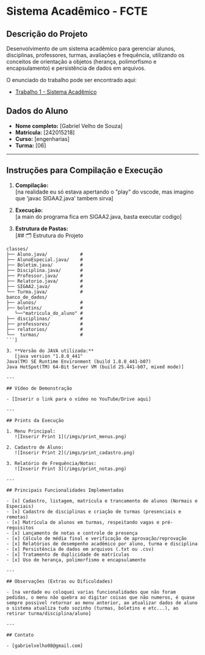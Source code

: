 # Sistema Acadêmico - FCTE

## Descrição do Projeto

Desenvolvimento de um sistema acadêmico para gerenciar alunos, disciplinas, professores, turmas, avaliações e frequência, utilizando os conceitos de orientação a objetos (herança, polimorfismo e encapsulamento) e persistência de dados em arquivos.

O enunciado do trabalho pode ser encontrado aqui:
- [Trabalho 1 - Sistema Acadêmico](https://github.com/lboaventura25/OO-T06_2025.1_UnB_FCTE/blob/main/trabalhos/ep1/README.md)

## Dados do Aluno

- **Nome completo:** [Gabriel Velho de Souza]
- **Matrícula:** [242015218]
- **Curso:** [engenharias]
- **Turma:** [06]

---

## Instruções para Compilação e Execução

1. **Compilação:**  
   [na realidade eu só estava apertando o "play" do vscode, mas imagino que 'javac SIGAA2.java' tambem sirva]

2. **Execução:**  
   [a main do programa fica em SIGAA2.java, basta executar codigo]

3. **Estrutura de Pastas:**  
   [## 🗂️ Estrutura do Projeto 
```
classes/
├── Aluno.java/            # 
├── AlunoEspecial.java/    # 
├── Boletim.java/          # 
├── Disciplina.java/       # 
├── Professor.java/        # 
├── Relatorio.java/        # 
├── SIGAA2.java/           # 
└── Turma.java/            # 
banco_de_dados/
├── alunos/                # 
├── boletins/              # 
   └──"matricula_do_aluno" #
├── disciplinas/           # 
├── professores/           # 
├── relatorios/            # 
└──  turmas/               # 
```]

3. **Versão do JAVA utilizada:**  
   [java version "1.8.0_441"
Java(TM) SE Runtime Environment (build 1.8.0_441-b07)
Java HotSpot(TM) 64-Bit Server VM (build 25.441-b07, mixed mode)]

---

## Vídeo de Demonstração

- [Inserir o link para o vídeo no YouTube/Drive aqui]

---

## Prints da Execução

1. Menu Principal:  
   ![Inserir Print 1](/imgs/print_menus.png)

2. Cadastro de Aluno:  
   ![Inserir Print 2](/imgs/print_cadastro.png)

3. Relatório de Frequência/Notas:  
   ![Inserir Print 3](/imgs/print_notas.png)

---

## Principais Funcionalidades Implementadas

- [x] Cadastro, listagem, matrícula e trancamento de alunos (Normais e Especiais)
- [x] Cadastro de disciplinas e criação de turmas (presenciais e remotas)
- [x] Matrícula de alunos em turmas, respeitando vagas e pré-requisitos
- [x] Lançamento de notas e controle de presença
- [x] Cálculo de média final e verificação de aprovação/reprovação
- [x] Relatórios de desempenho acadêmico por aluno, turma e disciplina
- [x] Persistência de dados em arquivos (.txt ou .csv)
- [x] Tratamento de duplicidade de matrículas
- [x] Uso de herança, polimorfismo e encapsulamento

---

## Observações (Extras ou Dificuldades)

- [na verdade eu coloquei varias funcionalidades que não foram pedidas, o menu não quebra ao digitar coisas que não numeros, é quase sempre possivel retornar ao menu anterior, ao atualizar dados de aluno o sistema atualiza tudo sozinho (turmas, boletins e etc...), ao retirar turma/disciplina/aluno]

---

## Contato

- [gabrielvelho08@gmail.com]
